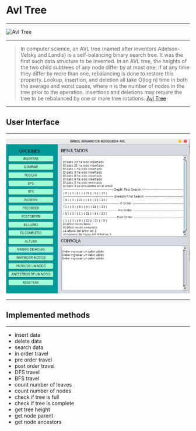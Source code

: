 # Avl Tree
***
![Avl Tree](https://upload.wikimedia.org/wikipedia/commons/thumb/f/fd/AVL_Tree_Example.gif/220px-AVL_Tree_Example.gif)
***
> In computer science, an AVL tree (named after inventors Adelson-Velsky and Landis) is a self-balancing binary search tree. It was the first such data structure to be invented. In an AVL tree, the heights of the two child subtrees of any node differ by at most one; if at any time they differ by more than one, rebalancing is done to restore this property. Lookup, insertion, and deletion all take O(log n) time in both the average and worst cases, where n is the number of nodes in the tree prior to the operation. Insertions and deletions may require the tree to be rebalanced by one or more tree rotations. 
[Avl Tree](https://en.wikipedia.org/wiki/AVL_tree)

***
## User Interface
***
![Avl Tree](image.png)

***
## Implemented methods
***
* insert data
* delete data
* search data
* in order travel
* pre order travel
* post order travel
* DFS travel
* BFS travel
* count number of leaves
* count number of nodes
* check if tree is full
* check if tree is complete
* get tree height
* get node parent
* get node ancestors
